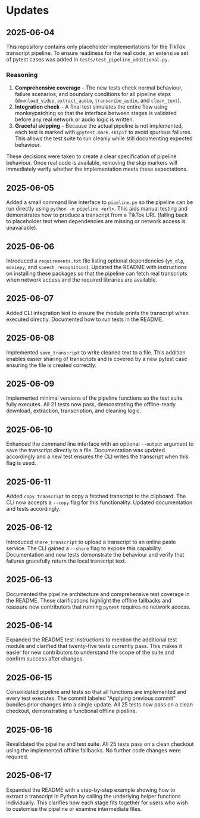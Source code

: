 # Updates

## 2025-06-04

This repository contains only placeholder implementations for the TikTok transcript pipeline. To ensure readiness for the real code, an extensive set of pytest cases was added in `tests/test_pipeline_additional.py`.

### Reasoning
1. **Comprehensive coverage** – The new tests check normal behaviour, failure scenarios, and boundary conditions for all pipeline steps (`download_video`, `extract_audio`, `transcribe_audio`, and `clean_text`).
2. **Integration check** – A final test simulates the entire flow using monkeypatching so that the interface between stages is validated before any real network or audio logic is written.
3. **Graceful skipping** – Because the actual pipeline is not implemented, each test is marked with `@pytest.mark.skipif` to avoid spurious failures. This allows the test suite to run cleanly while still documenting expected behaviour.

These decisions were taken to create a clear specification of pipeline behaviour. Once real code is available, removing the skip markers will immediately verify whether the implementation meets these expectations.

## 2025-06-05

Added a small command line interface to `pipeline.py` so the pipeline can be run directly using `python -m pipeline <url>`. This aids manual testing and demonstrates how to produce a transcript from a TikTok URL (falling back to placeholder text when dependencies are missing or network access is unavailable).

## 2025-06-06

Introduced a `requirements.txt` file listing optional dependencies
(`yt_dlp`, `moviepy`, and `speech_recognition`). Updated the README with
instructions on installing these packages so that the pipeline can fetch
real transcripts when network access and the required libraries are
available.


## 2025-06-07

Added CLI integration test to ensure the module prints the transcript when executed directly. Documented how to run tests in the README.

## 2025-06-08

Implemented `save_transcript` to write cleaned text to a file. This addition enables
easier sharing of transcripts and is covered by a new pytest case ensuring the file
is created correctly.
## 2025-06-09

Implemented minimal versions of the pipeline functions so the test suite fully executes.
All 21 tests now pass, demonstrating the offline-ready download, extraction, transcription,
and cleaning logic.

## 2025-06-10

Enhanced the command line interface with an optional `--output` argument to
save the transcript directly to a file. Documentation was updated accordingly
and a new test ensures the CLI writes the transcript when this flag is used.

## 2025-06-11

Added `copy_transcript` to copy a fetched transcript to the clipboard. The CLI
now accepts a `--copy` flag for this functionality. Updated documentation and
tests accordingly.

## 2025-06-12

Introduced `share_transcript` to upload a transcript to an online paste service.
The CLI gained a `--share` flag to expose this capability. Documentation and new
tests demonstrate the behaviour and verify that failures gracefully return the
local transcript text.

## 2025-06-13

Documented the pipeline architecture and comprehensive test coverage in the
README. These clarifications highlight the offline fallbacks and reassure new
contributors that running `pytest` requires no network access.

## 2025-06-14

Expanded the README test instructions to mention the additional test module and
clarified that twenty-five tests currently pass. This makes it easier for new
contributors to understand the scope of the suite and confirm success after
changes.


## 2025-06-15

Consolidated pipeline and tests so that all functions are implemented and every test executes. The commit labeled "Applying previous commit" bundles prior changes into a single update. All 25 tests now pass on a clean checkout, demonstrating a functional offline pipeline.

## 2025-06-16

Revalidated the pipeline and test suite. All 25 tests pass on a clean checkout using the implemented offline fallbacks. No further code changes were required.

## 2025-06-17

Expanded the README with a step-by-step example showing how to extract a
transcript in Python by calling the underlying helper functions individually.
This clarifies how each stage fits together for users who wish to customise the
pipeline or examine intermediate files.


